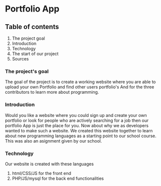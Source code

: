 # Portfolio App

## Table of contents
1.  The project goal
2. Introduction 
3. Technology
4. The start of our project
5. Sources 

### The project's goal
The goal of the project is to create a working website where you are able to upload your own Portfolio and find other users portfolio's And for the three contributors to learn more about programming.

### Introduction
Would you like a website where you could sign up and create your own portfolio or look for people who are actively searching for a job then our portfolio App is just the place for you. 
Now about why we as developers wanted to make such a website. We created this website together to learn about new programming languages as a starting point to our school course. This was also an asignment given by our school.

### Technology 
Our website is created with these languages
1. html/CSS/JS for the front end
2. PHP/JS/mysql for the back end functionalities
